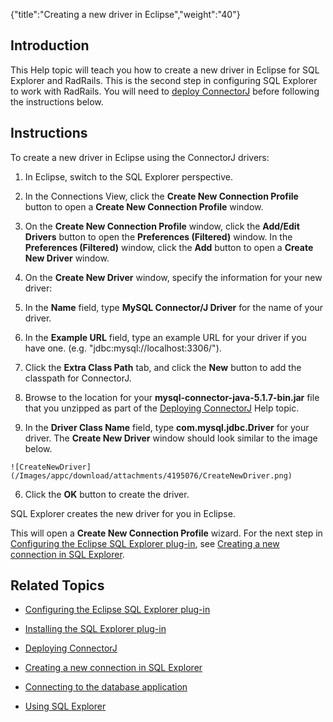 {"title":"Creating a new driver in Eclipse","weight":"40"}

## Introduction

This Help topic will teach you how to create a new driver in Eclipse for SQL Explorer and RadRails. This is the second step in configuring SQL Explorer to work with RadRails. You will need to [deploy ConnectorJ](/docs/appc/Axway_Appcelerator_Studio/Axway_Appcelerator_Studio_Guide/Customizing_Studio/3rd_Party_DB_Plugins/Deploying_ConnectorJ/) before following the instructions below.

## Instructions

To create a new driver in Eclipse using the ConnectorJ drivers:

1. In Eclipse, switch to the SQL Explorer perspective.

2. In the Connections View, click the **Create New Connection Profile** button to open a **Create New Connection Profile** window.

3. On the **Create New Connection Profile** window, click the **Add/Edit Drivers** button to open the **Preferences (Filtered)** window. In the **Preferences (Filtered)** window, click the **Add** button to open a **Create New Driver** window.

4. On the **Create New Driver** window, specify the information for your new driver:

  1. In the **Name** field, type **MySQL Connector/J Driver** for the name of your driver.

  2. In the **Example URL** field, type an example URL for your driver if you have one. (e.g. "jdbc:mysql://localhost:3306/").

  3. Click the **Extra Class Path** tab, and click the **New** button to add the classpath for ConnectorJ.

  4. Browse to the location for your **mysql-connector-java-5.1.7-bin.jar** file that you unzipped as part of the [Deploying ConnectorJ](/docs/appc/Axway_Appcelerator_Studio/Axway_Appcelerator_Studio_Guide/Customizing_Studio/3rd_Party_DB_Plugins/Deploying_ConnectorJ/) Help topic.

  5. In the **Driver Class Name** field, type **com.mysql.jdbc.Driver** for your driver.
    The **Create New Driver** window should look similar to the image below.

    ![CreateNewDriver](/Images/appc/download/attachments/4195076/CreateNewDriver.png)
  6. Click the **OK** button to create the driver.


SQL Explorer creates the new driver for you in Eclipse.

This will open a **Create New Connection Profile** wizard. For the next step in [Configuring the Eclipse SQL Explorer plug-in](/docs/appc/Axway_Appcelerator_Studio/Axway_Appcelerator_Studio_Guide/Customizing_Studio/3rd_Party_DB_Plugins/Configuring_the_Eclipse_SQL_Explorer_plug-in/), see [Creating a new connection in SQL Explorer](/docs/appc/Axway_Appcelerator_Studio/Axway_Appcelerator_Studio_Guide/Customizing_Studio/3rd_Party_DB_Plugins/Creating_a_new_connection_in_SQL_Explorer/).

## Related Topics

* [Configuring the Eclipse SQL Explorer plug-in](/docs/appc/Axway_Appcelerator_Studio/Axway_Appcelerator_Studio_Guide/Customizing_Studio/3rd_Party_DB_Plugins/Configuring_the_Eclipse_SQL_Explorer_plug-in/)

* [Installing the SQL Explorer plug-in](/docs/appc/Axway_Appcelerator_Studio/Axway_Appcelerator_Studio_Guide/Customizing_Studio/3rd_Party_DB_Plugins/Installing_the_SQL_Explorer_plug-in/)

* [Deploying ConnectorJ](/docs/appc/Axway_Appcelerator_Studio/Axway_Appcelerator_Studio_Guide/Customizing_Studio/3rd_Party_DB_Plugins/Deploying_ConnectorJ/)

* [Creating a new connection in SQL Explorer](/docs/appc/Axway_Appcelerator_Studio/Axway_Appcelerator_Studio_Guide/Customizing_Studio/3rd_Party_DB_Plugins/Creating_a_new_connection_in_SQL_Explorer/)

* [Connecting to the database application](/docs/appc/Axway_Appcelerator_Studio/Axway_Appcelerator_Studio_Guide/Customizing_Studio/3rd_Party_DB_Plugins/Connecting_to_the_database_application/)

* [Using SQL Explorer](/docs/appc/Axway_Appcelerator_Studio/Axway_Appcelerator_Studio_Guide/Customizing_Studio/3rd_Party_DB_Plugins/Using_SQL_Explorer/)
